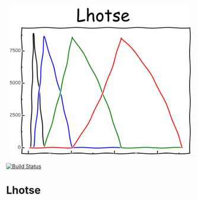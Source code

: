 ![image](lhotse.png)

[![Build Status](https://img.shields.io/endpoint.svg?url=https%3A%2F%2Factions-badge.atrox.dev%2Fpzelasko%2Flhotse%2Fbadge%3Fref%3Dmaster&style=flat)](https://actions-badge.atrox.dev/pzelasko/lhotse/goto?ref=master)

# Lhotse

